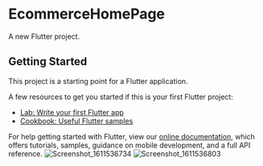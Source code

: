 # EcommerceHomePage

A new Flutter project.

## Getting Started

This project is a starting point for a Flutter application.

A few resources to get you started if this is your first Flutter project:

- [Lab: Write your first Flutter app](https://flutter.dev/docs/get-started/codelab)
- [Cookbook: Useful Flutter samples](https://flutter.dev/docs/cookbook)

For help getting started with Flutter, view our
[online documentation](https://flutter.dev/docs), which offers tutorials,
samples, guidance on mobile development, and a full API reference.
![Screenshot_1611536734](https://user-images.githubusercontent.com/38382273/105649850-68cb1600-5eba-11eb-9218-209bf518b2eb.png)
![Screenshot_1611536803](https://user-images.githubusercontent.com/38382273/105649853-69fc4300-5eba-11eb-8493-268ce52f69f0.png)
